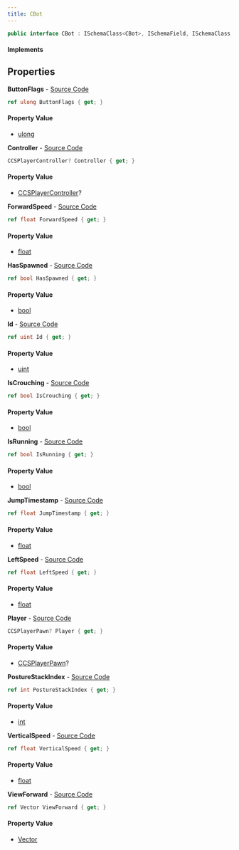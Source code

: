 ```yaml
---
title: CBot
---
```


```csharp
public interface CBot : ISchemaClass<CBot>, ISchemaField, ISchemaClass, INativeHandle
```

#### Implements

## Properties

**ButtonFlags** - [Source Code](https://github.com/swiftly-solution/swiftlys2/blob/master/managed/src/SwiftlyS2.Generated/Schemas/Interfaces/CBot.cs#L34)

```csharp
ref ulong ButtonFlags { get; }
```

#### Property Value

- [ulong](https://learn.microsoft.com/dotnet/api/system.uint64)

**Controller** - [Source Code](https://github.com/swiftly-solution/swiftlys2/blob/master/managed/src/SwiftlyS2.Generated/Schemas/Interfaces/CBot.cs#L16)

```csharp
CCSPlayerController? Controller { get; }
```

#### Property Value

- [CCSPlayerController](/docs/api/shared/schemadefinitions/ccsplayercontroller)?

**ForwardSpeed** - [Source Code](https://github.com/swiftly-solution/swiftlys2/blob/master/managed/src/SwiftlyS2.Generated/Schemas/Interfaces/CBot.cs#L28)

```csharp
ref float ForwardSpeed { get; }
```

#### Property Value

- [float](https://learn.microsoft.com/dotnet/api/system.single)

**HasSpawned** - [Source Code](https://github.com/swiftly-solution/swiftlys2/blob/master/managed/src/SwiftlyS2.Generated/Schemas/Interfaces/CBot.cs#L20)

```csharp
ref bool HasSpawned { get; }
```

#### Property Value

- [bool](https://learn.microsoft.com/dotnet/api/system.boolean)

**Id** - [Source Code](https://github.com/swiftly-solution/swiftlys2/blob/master/managed/src/SwiftlyS2.Generated/Schemas/Interfaces/CBot.cs#L22)

```csharp
ref uint Id { get; }
```

#### Property Value

- [uint](https://learn.microsoft.com/dotnet/api/system.uint32)

**IsCrouching** - [Source Code](https://github.com/swiftly-solution/swiftlys2/blob/master/managed/src/SwiftlyS2.Generated/Schemas/Interfaces/CBot.cs#L26)

```csharp
ref bool IsCrouching { get; }
```

#### Property Value

- [bool](https://learn.microsoft.com/dotnet/api/system.boolean)

**IsRunning** - [Source Code](https://github.com/swiftly-solution/swiftlys2/blob/master/managed/src/SwiftlyS2.Generated/Schemas/Interfaces/CBot.cs#L24)

```csharp
ref bool IsRunning { get; }
```

#### Property Value

- [bool](https://learn.microsoft.com/dotnet/api/system.boolean)

**JumpTimestamp** - [Source Code](https://github.com/swiftly-solution/swiftlys2/blob/master/managed/src/SwiftlyS2.Generated/Schemas/Interfaces/CBot.cs#L36)

```csharp
ref float JumpTimestamp { get; }
```

#### Property Value

- [float](https://learn.microsoft.com/dotnet/api/system.single)

**LeftSpeed** - [Source Code](https://github.com/swiftly-solution/swiftlys2/blob/master/managed/src/SwiftlyS2.Generated/Schemas/Interfaces/CBot.cs#L30)

```csharp
ref float LeftSpeed { get; }
```

#### Property Value

- [float](https://learn.microsoft.com/dotnet/api/system.single)

**Player** - [Source Code](https://github.com/swiftly-solution/swiftlys2/blob/master/managed/src/SwiftlyS2.Generated/Schemas/Interfaces/CBot.cs#L18)

```csharp
CCSPlayerPawn? Player { get; }
```

#### Property Value

- [CCSPlayerPawn](/docs/api/shared/schemadefinitions/ccsplayerpawn)?

**PostureStackIndex** - [Source Code](https://github.com/swiftly-solution/swiftlys2/blob/master/managed/src/SwiftlyS2.Generated/Schemas/Interfaces/CBot.cs#L40)

```csharp
ref int PostureStackIndex { get; }
```

#### Property Value

- [int](https://learn.microsoft.com/dotnet/api/system.int32)

**VerticalSpeed** - [Source Code](https://github.com/swiftly-solution/swiftlys2/blob/master/managed/src/SwiftlyS2.Generated/Schemas/Interfaces/CBot.cs#L32)

```csharp
ref float VerticalSpeed { get; }
```

#### Property Value

- [float](https://learn.microsoft.com/dotnet/api/system.single)

**ViewForward** - [Source Code](https://github.com/swiftly-solution/swiftlys2/blob/master/managed/src/SwiftlyS2.Generated/Schemas/Interfaces/CBot.cs#L38)

```csharp
ref Vector ViewForward { get; }
```

#### Property Value

- [Vector](/docs/api/shared/natives/vector)

